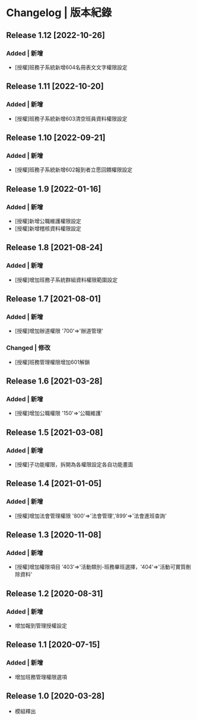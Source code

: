 # Changelog | 版本紀錄

## Release 1.12 [2022-10-26]
### Added | 新增
- [授權]班務子系統新增604名冊表文文字權限設定

## Release 1.11 [2022-10-20]
### Added | 新增
- [授權]班務子系統新增603清空班員資料權限設定

## Release 1.10 [2022-09-21]
### Added | 新增
- [授權]班務子系統新增602報到者立愿回饋權限設定

## Release 1.9 [2022-01-16]
### Added | 新增
- [授權]新增公職維護權限設定
- [授權]新增稽核資料權限設定

## Release 1.8 [2021-08-24]
### Added | 新增
- [授權]增加班務子系統群組資料權限範圍設定

## Release 1.7 [2021-08-01]
### Added | 新增
- [授權]增加辦道權限 '700'=>'辦道管理'

### Changed | 修改
- [授權]班務管理權限增加601解鎖

## Release 1.6 [2021-03-28]
### Added | 新增
- [授權]增加公職權限 '150'=>'公職維護'

## Release 1.5 [2021-03-08]
### Added | 新增
- [授權]子功能權限，拆開為各權限設定各自功能畫面

## Release 1.4 [2021-01-05]
### Added | 新增
- [授權]增加法會管理權限 '800'=>'法會管理','899'=>'法會進班查詢'


## Release 1.3 [2020-11-08]
### Added | 新增
- [授權]增加權限項目 '403'=>'活動類別-班務畢班選擇，'404'=>'活動可實質刪除資料'

## Release 1.2 [2020-08-31]
### Added | 新增
- 增加報到管理授權設定

## Release 1.1 [2020-07-15]
### Added | 新增
- 增加班務管理權限選項

## Release 1.0 [2020-03-28]
- 模組釋出
